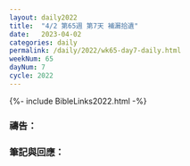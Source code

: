 ```yaml
---
layout: daily2022
title:  "4/2 第65週 第7天 補漏拾遺"
date:   2023-04-02
categories: daily
permalink: /daily/2022/wk65-day7-daily.html
weekNum: 65
dayNum: 7
cycle: 2022
---
```


{%- include BibleLinks2022.html -%}

### 禱告：

### 筆記與回應：
